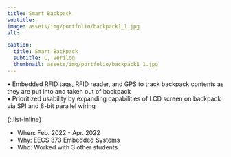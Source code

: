 ```yaml
---
title: Smart Backpack
subtitle: 
image: assets/img/portfolio/backpack1_1.jpg
alt: 

caption:
  title: Smart Backpack
  subtitle: C, Verilog
  thumbnail: assets/img/portfolio/backpack1_1.jpg
---
```

•	Embedded RFID tags, RFID reader, and GPS to track backpack contents as they are put into and taken out of backpack <br> 
•	Prioritized usability by expanding capabilities of LCD screen on backpack via SPI and 8-bit parallel wiring

{:.list-inline}
- When: Feb. 2022 - Apr. 2022
- Why: EECS 373 Embedded Systems
- Who: Worked with 3 other students
